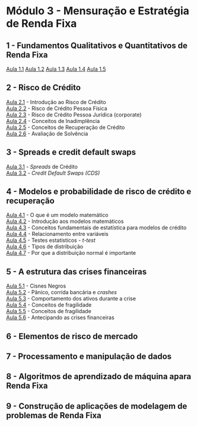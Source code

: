 # **Módulo 3** - Mensuração e Estratégia de Renda Fixa

## 1 - Fundamentos Qualitativos e Quantitativos de Renda Fixa
[Aula 1.1](https://www.youtube.com/watch?v=ucEqbSm3998)
[Aula 1.2](https://www.youtube.com/watch?v=B9Iko4rLBTc)
[Aula 1.3](https://www.youtube.com/watch?v=g0TyipmQKJc)
[Aula 1.4](https://www.youtube.com/watch?v=FUeUpwhL6Kg)
[Aula 1.5](https://www.youtube.com/watch?v=EppsqsrF960)

## 2 - Risco de Crédito
[Aula 2.1](https://www.youtube.com/watch?v=9uN4N2dMhrE) - Introdução ao Risco de Crédito \
[Aula 2.2](https://www.youtube.com/watch?v=WJWs0LQegT0) - Risco de Crédito Pessoa Física \
[Aula 2.3](https://www.youtube.com/watch?v=K2sU6AH1B5U) - Risco de Crédito Pessoa Jurídica (corporate) \
[Aula 2.4](https://www.youtube.com/watch?v=_bZNYgxrVRs) - Conceitos de Inadimplência \
[Aula 2.5](https://www.youtube.com/watch?v=VuCQkE6k5WY) - Conceitos de Recuperação de Crédito \
[Aula 2.6](https://www.youtube.com/watch?v=8nm_65SdfIw) - Avaliação de Solvência


## 3 - Spreads e credit default swaps
[Aula 3.1](https://www.youtube.com/watch?v=I_8dDD4DtsQ) - _Spreads_ de Crédito \
[Aula 3.2](https://www.youtube.com/watch?v=1O8OkGjsI2s) - _Credit_ _Default_ _Swaps_ _(CDS)_


## 4 - Modelos e probabilidade de risco de crédito e recuperação
[Aula 4.1](https://www.youtube.com/watch?v=hIkLkLX-qZo) - O que é um modelo matemático \
[Aula 4.2](https://www.youtube.com/watch?v=1hEPxRtZ614) - Introdução aos modelos matemáticos \
[Aula 4.3](https://www.youtube.com/watch?v=44vbPVsU5wQ) - Conceitos fundamentais de estatística para modelos de crédito \
[Aula 4.4](https://www.youtube.com/watch?v=_6gCuWgZBrA) - Relacionamento entre variáveis \
[Aula 4.5](https://www.youtube.com/watch?v=fmnIMkhnZyI) - Testes estatísticos - _t-test_ \
[Aula 4.6](https://www.youtube.com/watch?v=GZhRHSjCdz0) - Tipos de distribuição \
[Aula 4.7](https://www.youtube.com/watch?v=IeNyVFa6tDw) - Por que a distribuição normal é importante


## 5 - A estrutura das crises financeiras
[Aula 5.1](https://www.youtube.com/watch?v=86rMg5RCuZ4) - Cisnes Negros \
[Aula 5.2](https://www.youtube.com/watch?v=uDJumY9a61o) - Pânico, corrida bancária e _crashes_ \
[Aula 5.3](https://www.youtube.com/watch?v=A4l3wreP_Vw) - Comportamento dos ativos durante a crise \
[Aula 5.4](https://www.youtube.com/watch?v=gonSTnWNqVg) - Conceitos de fragilidade \
[Aula 5.5](https://www.youtube.com/watch?v=h2850FVyOrg) - Conceitos de fragilidade \
[Aula 5.6](https://www.youtube.com/watch?v=vT4qTfq_YZQ) - Antecipando as crises financeiras


## 6 - Elementos de risco de mercado

## 7 - Processamento e manipulação de dados

## 8 - Algoritmos de aprendizado de máquina apara Renda Fixa

## 9 - Construção de aplicações de modelagem de problemas de Renda Fixa